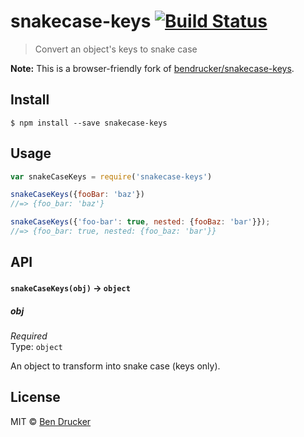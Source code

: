 # snakecase-keys [![Build Status](https://travis-ci.org/atomic-app/snakecase-keys.svg)](https://travis-ci.org/atomic-app/snakecase-keys)

> Convert an object's keys to snake case

**Note:** This is a browser-friendly fork of [bendrucker/snakecase-keys](https://travis-ci.org/bendrucker/snakecase-keys).


## Install

```
$ npm install --save snakecase-keys
```


## Usage

```js
var snakeCaseKeys = require('snakecase-keys')

snakeCaseKeys({fooBar: 'baz'})
//=> {foo_bar: 'baz'}

snakeCaseKeys({'foo-bar': true, nested: {fooBaz: 'bar'}});
//=> {foo_bar: true, nested: {foo_baz: 'bar'}}
```

## API

#### `snakeCaseKeys(obj)` -> `object`

##### obj

*Required*  
Type: `object`

An object to transform into snake case (keys only).


## License

MIT © [Ben Drucker](http://bendrucker.me)
